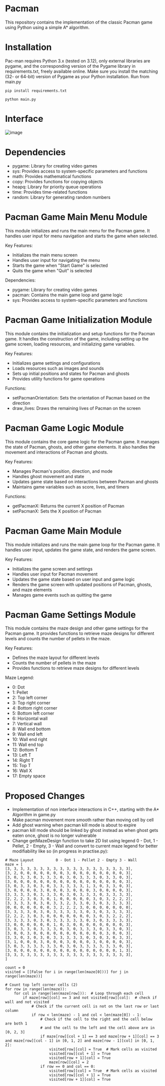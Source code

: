 # Pacman

This repository contains the implementation of the classic Pacman game using Python using a simple A* algorithm.

# Installation

Pac-man requires Python 3.x (tested on 3.12), only external libraries are pygame, and the corresponding version of the Pygame library in requirements.txt, freely available online. Make sure you install the matching (32- or 64-bit) version of Pygame as your Python installation. Run from main.py

```
pip install requirements.txt
```

```
python main.py
```
# Interface

![image](https://github.com/user-attachments/assets/ab45f6c2-2d38-4a72-b2d7-73c5d6c81114)

# Dependencies

- pygame: Library for creating video games
- sys: Provides access to system-specific parameters and functions
- math: Provides mathematical functions
- copy: Provides functions for copying objects
- heapq: Library for priority queue operations
- time: Provides time-related functions
- random: Library for generating random numbers

# Pacman Game Main Menu Module

This module initializes and runs the main menu for the Pacman game.
It handles user input for menu navigation and starts the game when selected.

Key Features:
- Initializes the main menu screen
- Handles user input for navigating the menu
- Starts the game when "Start Game" is selected
- Quits the game when "Quit" is selected

Dependencies:
- pygame: Library for creating video games
- pacman: Contains the main game loop and game logic
- sys: Provides access to system-specific parameters and functions

# Pacman Game Initialization Module

This module contains the initialization and setup functions for the Pacman game.
It handles the construction of the game, including setting up the game screen,
loading resources, and initializing game variables.

Key Features:
- Initializes game settings and configurations
- Loads resources such as images and sounds
- Sets up initial positions and states for Pacman and ghosts
- Provides utility functions for game operations

Functions:
- setPacmanOrientation: Sets the orientation of Pacman based on the direction
- draw_lives: Draws the remaining lives of Pacman on the screen

# Pacman Game Logic Module

This module contains the core game logic for the Pacman game.
It manages the state of Pacman, ghosts, and other game elements.
It also handles the movement and interactions of Pacman and ghosts.

Key Features:
- Manages Pacman's position, direction, and mode
- Handles ghost movement and state
- Updates game state based on interactions between Pacman and ghosts
- Maintains game variables such as score, lives, and timers

Functions:
- getPacmanX: Returns the current X position of Pacman
- setPacmanX: Sets the X position of Pacman

# Pacman Game Main Module

This module initializes and runs the main game loop for the Pacman game.
It handles user input, updates the game state, and renders the game screen.

Key Features:
- Initializes the game screen and settings
- Handles user input for Pacman movement
- Updates the game state based on user input and game logic
- Renders the game screen with updated positions of Pacman, ghosts, and maze elements
- Manages game events such as quitting the game

# Pacman Game Settings Module

This module contains the maze design and other game settings for the Pacman game.
It provides functions to retrieve maze designs for different levels and counts the number of pellets in the maze.

Key Features:
- Defines the maze layout for different levels
- Counts the number of pellets in the maze
- Provides functions to retrieve maze designs for different levels

Maze Legend:
- 0: Dot
- 1: Pellet
- 2: Top left corner
- 3: Top right corner
- 4: Bottom right corner
- 5: Bottom left corner
- 6: Horizontal wall
- 7: Vertical wall
- 8: Wall end bottom
- 9: Wall end left
- 10: Wall end right
- 11: Wall end top
- 12: Bottom T
- 13: Left T
- 14: Right T
- 15: Top T
- 16: Wall X
- 17: Empty space

# Proposed Changes

- Implementation of non interface interactions in C++, starting with the A* Algorithm in game.py
- Make pacman movement more smooth rather than moving cell by cell
- Add ghost warning when pacman kill mode is about to expire
- pacman kill mode should be linked by ghost instead as when ghost gets eaten once, ghost is no longer vulnerable
- Change getMazeDesign function to take 2D list using legend 0 - Dot, 1 - Pellet, 2 - Empty, 3 - Wall and convert to current maze legend for better modifiability like so (in progress in practise.py):
```
# Maze Layout          0 - Dot 1 - Pellet 2 - Empty 3 - Wall
maze = [
[3, 3, 3, 3, 3, 3, 3, 3, 3, 3, 3, 3, 3, 3, 3, 3, 3, 3, 3],
[3, 2, 0, 0, 0, 0, 0, 0, 0, 3, 0, 0, 0, 0, 0, 0, 0, 0, 3],
[3, 0, 3, 3, 0, 3, 3, 3, 0, 3, 0, 3, 3, 3, 0, 3, 3, 0, 3],
[3, 0, 0, 0, 0, 0, 0, 0, 0, 0, 0, 0, 0, 0, 0, 0, 0, 0, 3],
[3, 0, 3, 3, 0, 3, 0, 3, 3, 3, 3, 3, 1, 3, 0, 3, 3, 0, 3],
[3, 0, 0, 0, 0, 3, 0, 0, 0, 3, 0, 0, 0, 3, 0, 0, 0, 0, 3],
[3, 3, 3, 3, 0, 3, 3, 3, 0, 3, 0, 3, 3, 3, 0, 3, 3, 3, 3],
[2, 2, 2, 3, 0, 3, 0, 1, 0, 0, 0, 0, 0, 3, 0, 3, 2, 2, 2],
[3, 3, 3, 3, 0, 3, 0, 3, 3, 2, 3, 3, 0, 3, 0, 3, 3, 3, 3],
[0, 0, 0, 0, 0, 0, 0, 3, 2, 2, 2, 3, 0, 0, 0, 0, 0, 0, 0],
[3, 3, 3, 3, 0, 3, 0, 3, 3, 3, 3, 3, 0, 3, 0, 3, 3, 3, 3],
[2, 2, 2, 3, 0, 3, 0, 0, 0, 0, 0, 0, 0, 3, 0, 3, 2, 2, 2],
[3, 3, 3, 3, 0, 3, 0, 3, 3, 3, 3, 3, 0, 3, 0, 3, 3, 3, 3],
[3, 0, 0, 0, 0, 0, 0, 1, 0, 3, 0, 0, 0, 0, 0, 0, 0, 0, 3],
[3, 0, 3, 3, 0, 3, 3, 3, 0, 3, 0, 3, 3, 3, 0, 3, 3, 0, 3],
[3, 0, 0, 3, 0, 0, 0, 0, 0, 0, 0, 0, 0, 0, 0, 3, 0, 0, 3],
[3, 3, 0, 3, 0, 3, 0, 3, 3, 3, 3, 3, 0, 3, 0, 3, 0, 3, 3],
[3, 1, 0, 0, 0, 3, 0, 0, 0, 3, 0, 0, 0, 3, 0, 0, 0, 0, 3],
[3, 0, 3, 3, 3, 3, 3, 3, 0, 3, 0, 3, 3, 3, 3, 3, 3, 0, 3],
[3, 0, 0, 0, 0, 0, 0, 0, 0, 0, 0, 0, 0, 0, 0, 0, 0, 1, 3],
[3, 3, 3, 3, 3, 3, 3, 3, 3, 3, 3, 3, 3, 3, 3, 3, 3, 3, 3],
]

count = 0
visited = [[False for i in range(len(maze[0]))] for j in range(len(maze))]

# Count top left corner cells (2)
for row in range(len(maze)):
    for col in range(len(maze[row])):  # Loop through each cell
        if maze[row][col] == 3 and not visited[row][col]:  # check if wall and not visited
            # Check if the current cell is not on the last row or last column
            if row < len(maze) - 1 and col < len(maze[0]) - 1:
                # Check if the cell to the right and the cell below are both 1
                # and the cell to the left and the cell above are in [0, 2, 3]
                if maze[row][col + 1] == 3 and maze[row + 1][col] == 3 and maze[row][col - 1] in [0, 1, 2] and maze[row - 1][col] in [0, 1, 2]:
                    visited[row][col] = True  # Mark cells as visited
                    visited[row][col + 1] = True
                    visited[row + 1][col] = True 
                    maze[row][col] = 2
                if row == 0 and col == 0:
                    visited[row][col] = True  # Mark cells as visited
                    visited[row][col + 1] = True
                    visited[row + 1][col] = True
```
